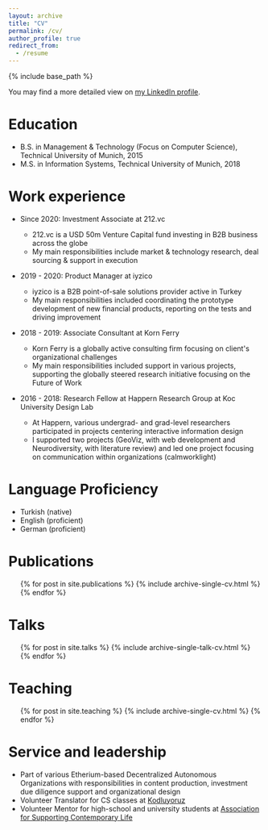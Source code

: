 ```yaml
---
layout: archive
title: "CV"
permalink: /cv/
author_profile: true
redirect_from:
  - /resume
---
```


{% include base_path %}

You may find a more detailed view on [my LinkedIn profile](https://www.linkedin.com/in/gulce-gunindi/).

Education
======
* B.S. in Management & Technology (Focus on Computer Science), Technical University of Munich, 2015
* M.S. in Information Systems, Technical University of Munich, 2018

Work experience
======
* Since 2020: Investment Associate at 212.vc
  * 212.vc is a USD 50m Venture Capital fund investing in B2B business across the globe
  * My main responsibilities include market & technology research, deal sourcing & support in execution

* 2019 - 2020: Product Manager at iyzico
  * iyzico is a B2B point-of-sale solutions provider active in Turkey
  * My main responsibilities included coordinating the prototype development of new financial products, reporting on the tests and driving improvement

* 2018 - 2019: Associate Consultant at Korn Ferry
  * Korn Ferry is a globally active consulting firm focusing on client's organizational challenges
  * My main responsibilities included support in various projects, supporting the globally steered research initiative focusing on the Future of Work

* 2016 - 2018: Research Fellow at Happern Research Group at Koc University Design Lab
  * At Happern, various undergrad- and grad-level researchers participated in projects centering interactive information design
  * I supported two projects (GeoViz, with web development and Neurodiversity, with literature review) and led one project focusing on communication within organizations (calmworklight)
  
Language Proficiency
======
* Turkish (native)
* English (proficient) 
* German (proficient)

Publications
======
  <ul>{% for post in site.publications %}
    {% include archive-single-cv.html %}
  {% endfor %}</ul>
  
Talks
======
  <ul>{% for post in site.talks %}
    {% include archive-single-talk-cv.html %}
  {% endfor %}</ul>
  
Teaching
======
  <ul>{% for post in site.teaching %}
    {% include archive-single-cv.html %}
  {% endfor %}</ul>
  
Service and leadership
======
* Part of various Etherium-based Decentralized Autonomous Organizations with responsibilities in content production, investment due diligence support and organizational design
* Volunteer Translator for CS classes at [Kodluyoruz](https://www.kodluyoruz.org/)
* Volunteer Mentor for high-school and university students at [Association for Supporting Contemporary Life](https://www.cydd.org.tr/pages/about-us-2/)
